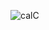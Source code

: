 ![calC](https://user-images.githubusercontent.com/81289215/121756982-b2e72800-cb39-11eb-8499-46e7ef59ce19.gif)



